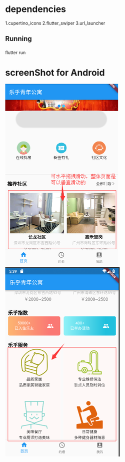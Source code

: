 # dependencies

   1.cupertino_icons
   2.flutter_swiper
   3.url_launcher

## Running

###
flutter run
###

# screenShot for Android

![Image text](https://github.com/chinafelix/flutter_demo/blob/master/images/Image.png)![Image text](https://github.com/chinafelix/flutter_demo/blob/master/images/Image%20(2).png)

